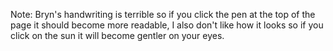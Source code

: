 Note: Bryn's handwriting is terrible so if you click the pen at the top of the page it should become more readable, I also don't like how it looks so if you click on the sun it will become gentler on your eyes.
